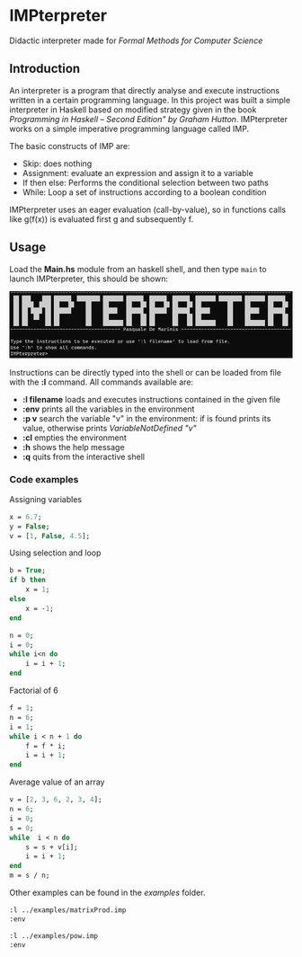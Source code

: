 # IMPterpreter

Didactic interpreter made for *Formal Methods for Computer Science*

## Introduction

An interpreter is a program that directly analyse and execute instructions written in a certain programming language. In this project was built a simple interpreter in Haskell based on modified strategy given in the book *Programming in Haskell – Second Edition" by Graham Hutton*. IMPterpreter works on a simple imperative programming language called IMP.

The basic constructs of IMP are:

 - Skip: does nothing
 - Assignment: evaluate an expression and assign it to a variable
 - If then else: Performs the conditional selection between two paths
 - While: Loop a set of instructions according to a boolean condition

IMPterpreter uses an eager evaluation (call-by-value), so in functions calls like g(f(x)) is evaluated first g and subsequently f. 

## Usage

Load the **Main.hs** module from an haskell shell,  and then type `main` to launch IMPterpreter, this should be shown:

![image-20210103202322514](docs/imgs/main.png)

Instructions can be directly typed into the shell or can be loaded from file with the **:l** command. All commands available are:

- **:l filename** loads and executes instructions contained in the given file 
- **:env** prints all the variables in the environment
- **:p v** search the variable "v" in the environment: if is found prints its value, otherwise prints *VariableNotDefined "v"*
- **:cl**  empties the environment
- **:h** shows the help message
- **:q** quits from the interactive shell

### Code examples

Assigning variables

```pascal
x = 6.7;
y = False;
v = [1, False, 4.5];
```

Using selection and loop

```pascal
b = True;
if b then
	x = 1;
else
	x = -1;
end
```

```pascal
n = 0;
i = 0;
while i<n do
	i = i + 1;
end
```

Factorial of 6

```pascal
f = 1;
n = 6;
i = 1;
while i < n + 1 do
    f = f * i;
    i = i + 1;
end
```

Average value of an array

```pascal
v = [2, 3, 6, 2, 3, 4];
n = 6;
i = 0;
s = 0;
while  i < n do
    s = s + v[i];
    i = i + 1;
end
m = s / n;
```

Other examples can be found in the *examples* folder.

```
:l ../examples/matrixProd.imp
:env
```

```
:l ../examples/pow.imp
:env
```


